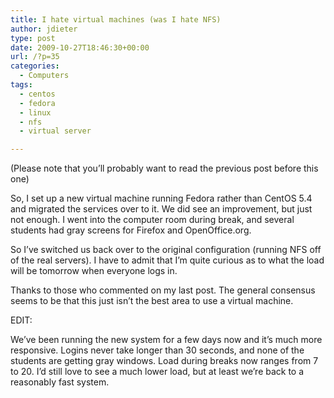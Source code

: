 ```yaml
---
title: I hate virtual machines (was I hate NFS)
author: jdieter
type: post
date: 2009-10-27T18:46:30+00:00
url: /?p=35
categories:
  - Computers
tags:
  - centos
  - fedora
  - linux
  - nfs
  - virtual server

---
```

(Please note that you&#8217;ll probably want to read the previous post before this one)

So, I set up a new virtual machine running Fedora rather than CentOS 5.4 and migrated the services over to it. We did see an improvement, but just not enough. I went into the computer room during break, and several students had gray screens for Firefox and OpenOffice.org.

So I&#8217;ve switched us back over to the original configuration (running NFS off of the real servers). I have to admit that I&#8217;m quite curious as to what the load will be tomorrow when everyone logs in.

Thanks to those who commented on my last post. The general consensus seems to be that this just isn&#8217;t the best area to use a virtual machine.

EDIT:
  
We&#8217;ve been running the new system for a few days now and it&#8217;s much more responsive. Logins never take longer than 30 seconds, and none of the students are getting gray windows. Load during breaks now ranges from 7 to 20. I&#8217;d still love to see a much lower load, but at least we&#8217;re back to a reasonably fast system.
